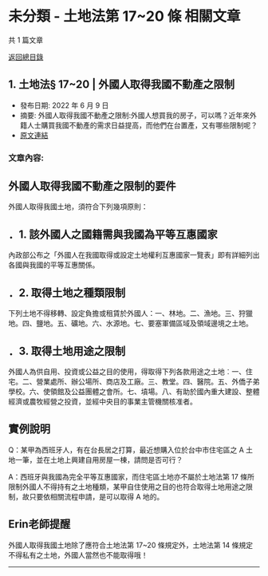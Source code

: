 # 未分類 - 土地法第 17~20 條 相關文章

共 1 篇文章

[返回總目錄](00_總目錄.md)

## 1. 土地法§ 17~20 | 外國人取得我國不動產之限制

- 發布日期: 2022 年 6 月 9 日
- 摘要: 外國人取得我國不動產之限制:外國人想買我的房子，可以嗎？近年來外籍人士購買我國不動產的需求日益提高，而他們在台置產，又有哪些限制呢？
- [原文連結](https://www.jasper-realestate.com/%e5%a4%96%e5%9c%8b%e4%ba%ba%e5%8f%96%e5%be%97%e6%88%91%e5%9c%8b%e4%b8%8d%e5%8b%95%e7%94%a2%e4%b9%8b%e9%99%90%e5%88%b6/)

### 文章內容:

## 外國人取得我國不動產之限制的要件

外國人取得我國土地，須符合下列幾項原則：

## ．1. 該外國人之國籍需與我國為平等互惠國家

內政部公布之「外國人在我國取得或設定土地權利互惠國家一覽表」即有詳細列出各國與我國的平等互惠關係。

## ．2. 取得土地之種類限制

下列土地不得移轉、設定負擔或租賃於外國人：一、林地。二、漁地。三、狩獵地。四、鹽地。五、礦地。六、水源地。七、要塞軍備區域及領域邊境之土地。

## ．3. 取得土地用途之限制

外國人為供自用、投資或公益之目的使用，得取得下列各款用途之土地︰一、住宅。二、營業處所、辦公場所、商店及工廠。三、教堂。四、醫院。五、外僑子弟學校。六、使領館及公益團體之會所。七、墳場。八、有助於國內重大建設、整體經濟或農牧經營之投資，並經中央目的事業主管機關核准者。

## 實例說明

Q：某甲為西班牙人，有在台長居之打算，最近想購入位於台中市住宅區之 A 土地一筆，並在土地上興建自用房屋一棟，請問是否可行？

A：西班牙與我國為完全平等互惠國家，而住宅區土地亦不屬於土地法第 17 條所限制外國人不得持有之土地種類，某甲自住使用之目的也符合取得土地用途之限制，故只要依相關流程申請，是可以取得 A 地的。

## Erin老師提醒

外國人取得我國土地除了應符合土地法第 17~20 條規定外，土地法第 14 條規定不得私有之土地，外國人當然也不能取得哦！

---

